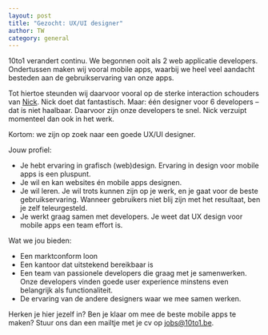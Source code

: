 ```yaml
---
layout: post
title: "Gezocht: UX/UI designer"
author: TW
category: general
---
```

10to1 verandert continu. We begonnen ooit als 2 web applicatie developers. Ondertussen maken wij vooral mobile apps, waarbij we heel veel aandacht besteden aan de gebruikservaring van onze apps.  

Tot hiertoe steunden wij daarvoor vooral op de sterke interaction schouders van [Nick](http://twitter.com/nilo). Nick doet dat fantastisch. Maar: één designer voor 6 developers – dat is niet haalbaar. Daarvoor zijn onze developers te snel. Nick verzuipt momenteel dan ook in het werk.  

Kortom: we zijn op zoek naar een goede UX/UI designer.  

Jouw profiel:  
- Je hebt ervaring in grafisch (web)design. Ervaring in design voor mobile apps is een pluspunt.   
- Je wil en kan websites én mobile apps designen.  
- Je wil leren. Je wil trots kunnen zijn op je werk, en je gaat voor de beste gebruikservaring. Wanneer gebruikers niet blij zijn met het resultaat, ben je zelf teleurgesteld.  
- Je werkt graag samen met developers. Je weet dat UX design voor mobile apps een team effort is.   


Wat we jou bieden:   
- Een marktconform loon  
- Een kantoor dat uitstekend bereikbaar is  
- Een team van passionele developers die graag met je samenwerken. Onze developers vinden goede user experience minstens even belangrijk als functionaliteit.  
- De ervaring van de andere designers waar we mee samen werken.

Herken je hier jezelf in? Ben je klaar om mee de beste mobile apps te maken? Stuur ons dan een mailtje met je cv op <jobs@10to1.be>.

